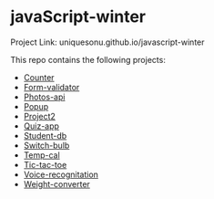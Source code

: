 # javaScript-winter


Project Link: uniquesonu.github.io/javascript-winter

This repo contains the following projects:

- [Counter](./counter)
- [Form-validator](./form-validator)
- [Photos-api](./photos-api)
- [Popup](./popup)
- [Project2](./project2)
- [Quiz-app](./quiz-app)
- [Student-db](./student-db)
- [Switch-bulb](./switch-bulb)
- [Temp-cal](./temp-cal)
- [Tic-tac-toe](./tic-tac-toe)
- [Voice-recognitation](./voice-recognitation)
- [Weight-converter](./weight-converter)
